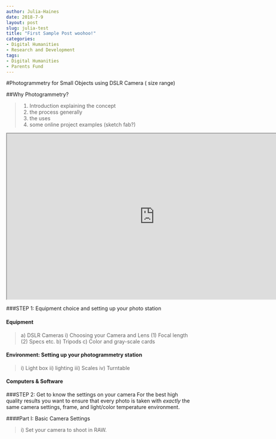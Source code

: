 ```yaml
---
author: Julia-Haines
date: 2018-7-9
layout: post
slug: julia-test
title: "First Sample Post woohoo!"
categories:
- Digital Humanities
- Research and Development
tags:
- Digital Humanities
- Parents Fund
---
```


#Photogrammetry for Small Objects using DSLR Camera ( size range)



##Why Photogrammetry? 

>1.	Introduction explaining the concept
>2. the process generally 
>3.	the uses
>4.	some online project examples (sketch fab?)

<iframe src='http://legacy.3d.si.edu/explorer?s=iyYziw&animate=true' width='800' height='450' allowfullscreen='true'></iframe>

###STEP 1: Equipment choice and setting up your photo station

####  Equipment
>a)	DSLR Cameras 
>i)	Choosing your Camera and Lens
>(1)	Focal length
>(2)	Specs etc.
>b)	Tripods 
>c)	Color and gray-scale cards

####	Environment: Setting up your photogrammetry station
>i)	Light box
>ii)	lighting
>iii)	Scales 
>iv)	Turntable

####	Computers & Software


###STEP 2: Get to know the settings on your camera
For the best high quality results you want to ensure that every photo is taken with *exactly* the same camera settings, frame, and light/color temperature environment. 

####Part I: Basic Camera Settings
>i)	Set your camera to shoot in RAW.


